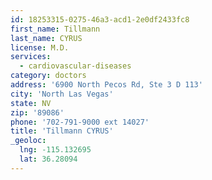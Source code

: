 ```yaml
---
id: 18253315-0275-46a3-acd1-2e0df2433fc8
first_name: Tillmann
last_name: CYRUS
license: M.D.
services:
  - cardiovascular-diseases
category: doctors
address: '6900 North Pecos Rd, Ste 3 D 113'
city: 'North Las Vegas'
state: NV
zip: '89086'
phone: '702-791-9000 ext 14027'
title: 'Tillmann CYRUS'
_geoloc:
  lng: -115.132695
  lat: 36.28094
---
```

